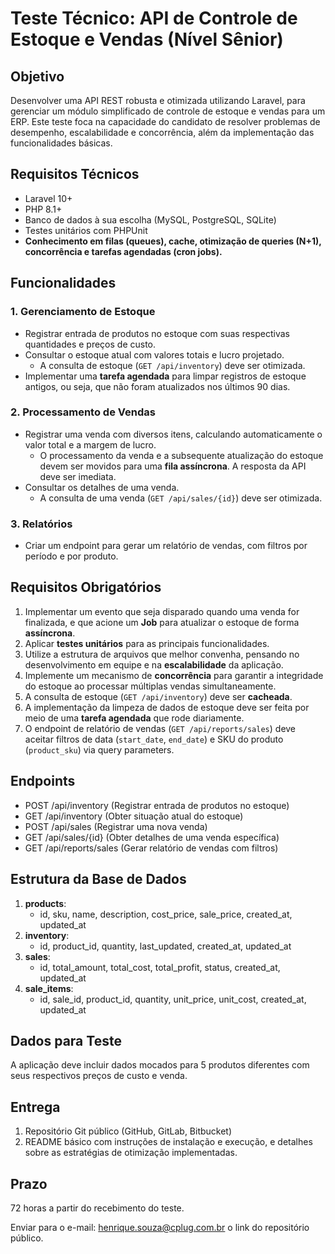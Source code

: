 # Teste Técnico: API de Controle de Estoque e Vendas (Nível Sênior)

## Objetivo

Desenvolver uma API REST robusta e otimizada utilizando Laravel, para gerenciar um módulo simplificado de controle de estoque e vendas para um ERP. Este teste foca na capacidade do candidato de resolver problemas de desempenho, escalabilidade e concorrência, além da implementação das funcionalidades básicas.

## Requisitos Técnicos

- Laravel 10+
- PHP 8.1+
- Banco de dados à sua escolha (MySQL, PostgreSQL, SQLite)
- Testes unitários com PHPUnit
- **Conhecimento em filas (queues), cache, otimização de queries (N+1), concorrência e tarefas agendadas (cron jobs).**

## Funcionalidades

### 1. Gerenciamento de Estoque
- Registrar entrada de produtos no estoque com suas respectivas quantidades e preços de custo.
- Consultar o estoque atual com valores totais e lucro projetado.
    - A consulta de estoque (`GET /api/inventory`) deve ser otimizada.
- Implementar uma **tarefa agendada** para limpar registros de estoque antigos, ou seja, que não foram atualizados nos últimos 90 dias.

### 2. Processamento de Vendas
- Registrar uma venda com diversos itens, calculando automaticamente o valor total e a margem de lucro.
    - O processamento da venda e a subsequente atualização do estoque devem ser movidos para uma **fila assíncrona**. A resposta da API deve ser imediata.
- Consultar os detalhes de uma venda.
    - A consulta de uma venda (`GET /api/sales/{id}`) deve ser otimizada.

### 3. Relatórios
- Criar um endpoint para gerar um relatório de vendas, com filtros por período e por produto.

## Requisitos Obrigatórios

1.  Implementar um evento que seja disparado quando uma venda for finalizada, e que acione um **Job** para atualizar o estoque de forma **assíncrona**.
2.  Aplicar **testes unitários** para as principais funcionalidades.
3.  Utilize a estrutura de arquivos que melhor convenha, pensando no desenvolvimento em equipe e na **escalabilidade** da aplicação.
4.  Implemente um mecanismo de **concorrência** para garantir a integridade do estoque ao processar múltiplas vendas simultaneamente.
5.  A consulta de estoque (`GET /api/inventory`) deve ser **cacheada**.
7.  A implementação da limpeza de dados de estoque deve ser feita por meio de uma **tarefa agendada** que rode diariamente.
8.  O endpoint de relatório de vendas (`GET /api/reports/sales`) deve aceitar filtros de data (`start_date`, `end_date`) e SKU do produto (`product_sku`) via query parameters.

## Endpoints
- POST /api/inventory (Registrar entrada de produtos no estoque)
- GET /api/inventory (Obter situação atual do estoque)
- POST /api/sales (Registrar uma nova venda)
- GET /api/sales/{id} (Obter detalhes de uma venda específica)
- GET /api/reports/sales (Gerar relatório de vendas com filtros)

## Estrutura da Base de Dados

1.  **products**:
    - id, sku, name, description, cost_price, sale_price, created_at, updated_at
2.  **inventory**:
    - id, product_id, quantity, last_updated, created_at, updated_at
3.  **sales**:
    - id, total_amount, total_cost, total_profit, status, created_at, updated_at
4.  **sale_items**:
    - id, sale_id, product_id, quantity, unit_price, unit_cost, created_at, updated_at

## Dados para Teste

A aplicação deve incluir dados mocados para 5 produtos diferentes com seus respectivos preços de custo e venda.

## Entrega

1.  Repositório Git público (GitHub, GitLab, Bitbucket)
2.  README básico com instruções de instalação e execução, e detalhes sobre as estratégias de otimização implementadas.

## Prazo

72 horas a partir do recebimento do teste.

Enviar para o e-mail: henrique.souza@cplug.com.br o link do repositório público.
